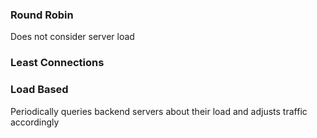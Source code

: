 ### Round Robin 
Does not consider server load 

### Least Connections


### Load Based
Periodically queries backend servers about their load and adjusts traffic accordingly 
